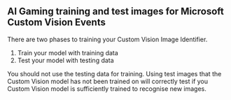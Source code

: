## AI Gaming training and test images for Microsoft Custom Vision Events

There are two phases to training your Custom Vision Image Identifier.

1. Train your model with training data
2. Test your model with testing data

You should not use the testing data for training. Using test images that the Custom Vision model has not been trained on will correctly test if you Custom Vision model is sufficiently trained to recognise new images.
